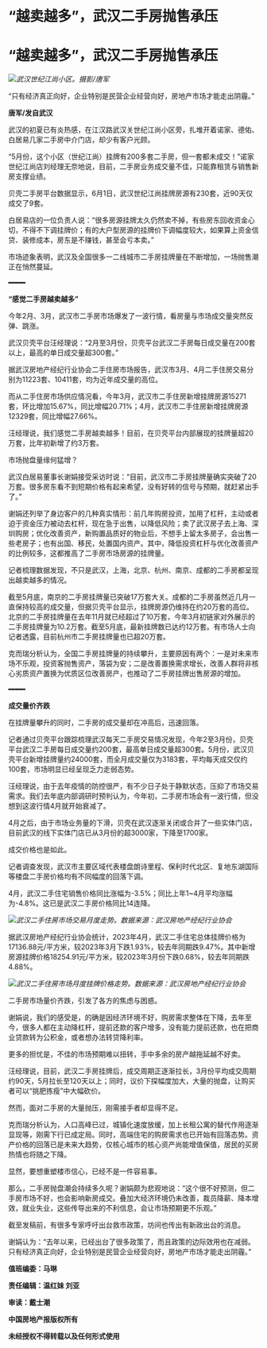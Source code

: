 # “越卖越多”，武汉二手房抛售承压

# “越卖越多”，武汉二手房抛售承压

![](https://inews.gtimg.com/om_bt/O4zx1qGqHRvJ8faNxSOlgvz4rSc3NyeV_5wsXARzj4W6IAA/1000)_武汉世纪江尚小区。摄影/唐军_

“只有经济真正向好，企业特别是民营企业经营向好，房地产市场才能走出阴霾。”

**唐军/发自武汉**

武汉的初夏已有炎热感，在江汉路武汉关世纪江尚小区旁，扎堆开着诺家、德佑、白居易几家二手房中介门店，却少有客户光顾。

“5月份，这个小区（世纪江尚）挂牌有200多套二手房，但一套都未成交！”诺家世纪江尚店刘经理无奈地说，目前，二手房业务成交量不佳，只能靠租赁与销售新房支撑业绩。

贝壳二手房平台数据显示，6月1日，武汉世纪江尚挂牌房源有230套，近90天仅成交了9套。

白居易店的一位负责人说：“很多房源挂牌太久仍然卖不掉，有些房东回收资金心切，不得不下调挂牌价；有的大户型房源的挂牌价下调幅度较大，如果算上资金信贷、装修成本，房东是不赚钱，甚至会亏本卖。”

市场迹象表明，武汉及全国很多一二线城市二手房挂牌量在不断增加，一场抛售潮正在悄然蔓延。

**━━━━**

**“感觉二手房越卖越多”**

今年2月、3月，武汉市二手房市场爆发了一波行情，看房量与市场成交量突然反弹、跳涨。

武汉贝壳平台汪经理说：“2月至3月份，贝壳平台武汉二手房每日成交量在200套以上，最高的单日成交量超300套。”

据武汉房地产经纪行业协会二手住房市场报告，武汉市3月、4月二手住房交易分别为11223套、10411套，均为近年成交量的高位。

而从二手住房市场供应情况看，今年3月，武汉市二手住房新增挂牌房源15271套，环比增加15.67%，同比增幅20.71%；4月，武汉市二手住房新增挂牌房源12329套，同比增幅27.66%。

汪经理说，我们感觉二手房越卖越多！目前，在贝壳平台内部展现的挂牌量超20万套，比年初新增了约3万套。

市场抛盘量缘何猛增？

武汉白居易董事长谢娟接受采访时说：“目前，武汉市二手房挂牌量确实突破了20万套。很多房东看不到短期价格有起来希望，没有好转的信号与预期，就赶紧出手了。”

谢娟还列举了身边客户的几种真实情形：前几年购房投资，加用了杠杆，主动或者迫于资金压力被动去杠杆，现在急于出售，以降低风险；卖了武汉房子去上海、深圳购房；优化改善资产，新购置品质好的物业后，不想手上留太多房子，会出售一些老房子；也有出国、移民，处置国内资产。其中，降低投资杠杆与优化改善资产的比例较多，这都推高了二手房市场房源的挂牌量。

记者梳理数据发现，不只是武汉，上海，北京、杭州、南京、成都的二手房都呈现出越卖越多的情况。

截至5月底，南京的二手房挂牌量已突破17万套大关。成都的二手房虽然近几月一直保持较高的成交量，但据贝壳平台显示，挂牌房源仍维持在约20万套的高位。北京的二手房挂牌量在去年11月就已经超过了10万套，今年3月初链家对外展示的二手房挂牌量为10.2万套。截至5月底，最新挂牌数已达约12万套。有市场人士向记者透露，目前杭州市二手房挂牌量也已超20万套。

克而瑞分析认为，全国二手房挂牌量的持续攀升，主要原因有两个：一是对未来市场不乐观，投资客抛售资产，落袋为安；二是改善置换需求增长，改善人群将非核心劣质资产置换为优质区位改善房产，也推动了二手房挂牌出售房源的增加。

**━━━━**

**成交量价齐跌**

在挂牌量攀升的同时，二手房的成交量却在冲高后，迅速回落。

记者通过贝壳平台跟踪梳理武汉每天二手房交易情况发现，今年2至3月份，贝壳平台武汉二手房每日成交量约200套，最高单日成交量超300套。5月份，武汉贝壳平台新增挂牌量约24000套，而全月成交量仅为3183套，平均每天成交仅约100套，市场明显已经呈现乏力走弱态势。

汪经理说，由于去年疫情的防控很严，有不少日子处于静默状态，压抑了市场交易需求。我们去年底内部调研时预判认为，今年初，二手房市场会有一波行情，但没想到这波行情4月就开始衰减了。

4月之后，由于市场业务量的下滑，贝壳在武汉逐渐关闭或合并了一些实体门店，目前武汉的线下实体门店已从3月份的超3000家，下降至1700家。

成交价格也是如此。

记者调查发现，武汉市主要区域代表楼盘朗诗里程、保利时代北区、复地东湖国际等楼盘二手房价格均有不同幅度的回落下调。

4月，武汉二手住宅销售价格同比涨幅为-3.5%；同比上年1~4月平均涨幅为-4.8%。这已是武汉二手房价格同比14连降。

![](https://inews.gtimg.com/om_bt/OcZ7AVimgX7qAMiHasI-36YtNwEx6Fn0WgUp3Oj-a6aIAAA/1000)_武汉二手住房市场交易月度走势。数据来源：武汉房地产经纪行业协会_

据武汉房地产经纪行业协会统计，2023年4月，武汉二手住宅总体挂牌价格为17136.88元/平方米，较2023年3月下跌1.93%，较去年同期跌9.47%。其中新增房源挂牌价格18254.91元/平方米，较2023年3月份下跌0.68%，较去年同期跌4.88%。

![](https://inews.gtimg.com/om_bt/OTUKT9qG80SFKc28uKVMAhvwBrqA4_RcLfvCsotWMX3KwAA/1000)_武汉二手住房市场月度挂牌价格走势。数据来源：武汉房地产经纪行业协会_

二手房市场量价齐跌，引发了各方的焦虑与困惑。

谢娟说，我们的感受是，的确是因经济环境不好，购房需求整体在下降，去年至今，很多人都在主动降杠杆，提前还款的客户增多，没有能力提前还款，也在把商业贷款转为公积金，或者想办法转贷降利率。

更多的担忧是，不佳的市场预期难以扭转，手中多余的房产越拖延越不好卖。

汪经理说，目前，武汉二手房挂牌后，成交周期正逐渐拉长，3月份平均成交周期约90天，5月拉长至120天以上；同时，议价下探幅度加大，大量的抛盘，让购买者可以“挑肥拣瘦”中大幅砍价。

然而，面对二手房的大量抛压，刚需接手者却显得不足。

克而瑞分析认为，人口高峰已过，城镇化速度放缓，加上长租公寓的替代作用逐渐显现等，刚需下行已成定局。同时，高端住宅的购房需求也已开始有回落态势。资产价格的回落已是未来大趋势，仅核心城市的核心资产尚能增值保值，居民的买房热情也将随之下降。

显然，要想重塑楼市信心，已经不是一件容易事。

那么，二手房抛盘潮会持续多久呢？谢娟颇为悲观地说：“这个很不好预测，但二手房市场不好，也会影响新房成交。叠加大经济环境仍未改善，裁员降薪、降本增效，就业失业，这些传导出来的不利信息，会让市场预期更不乐观。”

截至发稿前，有很多专家呼吁出台救市政策，坊间也传出有新政出台的消息。

谢娟认为：“去年以来，已经出台了很多政策了，而且政策的边际效用也在减弱。只有经济真正向好，企业特别是民营企业经营向好，房地产市场才能走出阴霾。”

**值班编委：马琳**

**责任编辑：温红妹 刘亚**

**审读：戴士潮**

**中国房地产报版权所有**

**未经授权不得转载以及任何形式使用**

